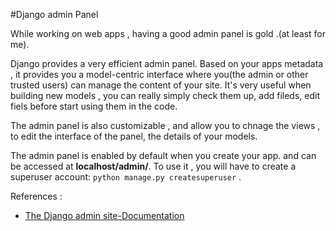 #Django admin Panel

While working on web apps , having a good admin panel is gold .(at least for me).

Django provides a very efficient admin panel.
Based on your apps metadata , it provides you a model-centric interface where you(the admin or other trusted users) can manage the content of your site.
It's very useful when building new models , you can really simply check them up, add fileds, edit fiels before start using them in the code.

The admin panel is also customizable , and allow you to chnage the views , to edit the interface of the panel, the details of your models.

The admin panel is enabled by default when you create your app. and can be accessed at **localhost/admin/**.
To use it , you will have to create a superuser account: ```python manage.py createsuperuser``` .

References :
 - [The Django admin site-Documentation](https://docs.djangoproject.com/en/4.1/ref/contrib/admin/)

